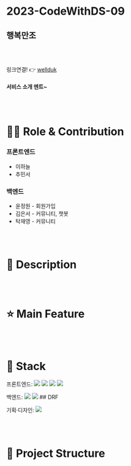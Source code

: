# 2023-CodeWithDS-09
## 행복만조
<br><br>

링크연결! 👉 [wellduk](http://43.202.146.56:8000/)

#### 서비스 소개 멘트~

<br><br>
# 👨‍💻 Role & Contribution

### 프론트엔드

<ul>
  <li>이하늘</li>
  <li>추민서</li>

  

</ul>

### 백엔드

<ul>
  <li>윤정원 - 회원가입</li>
  <li>김은서 - 커뮤니티, 챗봇</li>
  <li>탁재영 - 커뮤니티</li>

  
  
</ul>
<br><br>

# 📖 Description



<br><br>

# ⭐ Main Feature



<br><br>
  
# 🔧 Stack
  <span>프론트엔드: </span> <img src="https://img.shields.io/badge/html-E34F26?style=for-the-badge&logo=html5&logoColor=white"> <img src="https://img.shields.io/badge/css-1572B6?style=for-the-badge&logo=css3&logoColor=white"> <img src="https://img.shields.io/badge/javascript-F7DF1E?style=for-the-badge&logo=javascript&logoColor=black">  <img src="https://img.shields.io/badge/react-61DAFB?style=for-the-badge&logo=react&logoColor=black"> 

  <span>백엔드: </span><img src="https://img.shields.io/badge/python-3776AB?style=for-the-badge&logo=python&logoColor=white"> <img src="https://img.shields.io/badge/django-092E20?style=for-the-badge&logo=Django&logoColor=white"> ## DRF

  <span>기획·디자인: </span> <img src="https://img.shields.io/badge/figma-F24E1E?style=for-the-badge&logo=figma&logoColor=white">

<br><br>

# 📂 Project Structure




<br><br>
  

  


